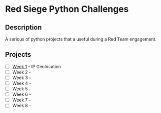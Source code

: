 # Red Siege Python Challenges 
## Description
A serious of python projects that a useful during a Red Team engagement. 

## Projects
- [ ] [Week 1](week1/README.md) - IP Geolocation
- [ ] Week 2 - 
- [ ] Week 3 - 
- [ ] Week 4 - 
- [ ] Week 5 - 
- [ ] Week 6 - 
- [ ] Week 7 - 
- [ ] Week 8 - 